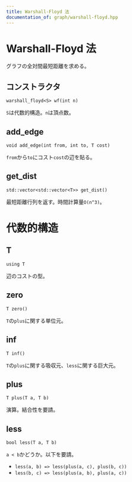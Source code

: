 ```yaml
---
title: Warshall-Floyd 法
documentation_of: graph/warshall-floyd.hpp
---
```


# Warshall-Floyd 法
グラフの全対間最短距離を求める。

## コンストラクタ
```
warshall_floyd<S> wf(int n)
```
`S`は代数的構造。`n`は頂点数。

## add_edge
```
void add_edge(int from, int to, T cost)
```
`from`から`to`にコスト`cost`の辺を貼る。

## get_dist
```
std::vector<std::vector<T>> get_dist()
```
最短距離行列を返す。時間計算量`O(n^3)`。

# 代数的構造
## T
```
using T
```
辺のコストの型。

## zero
```
T zero()
```
`T`の`plus`に関する単位元。

## inf
```
T inf()
```
`T`の`plus`に関する吸収元、`less`に関する巨大元。

## plus
```
T plus(T a, T b)
```
演算。結合性を要請。

## less
```
bool less(T a, T b)
```
`a < b`かどうか。以下を要請。
- `less(a, b) => less(plus(a, c), plus(b, c))`
- `less(b, c) => less(plus(a, b), plus(a, c))`